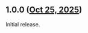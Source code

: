 ## 1.0.0 ([Oct 25, 2025](https://github.com/ramensoftware/windhawk-mods/blob/a4050d4b78805110470e0d88fb943ea16a0d70e2/mods/taskbar-hide-running-indicator-w10.wh.cpp))

Initial release.
